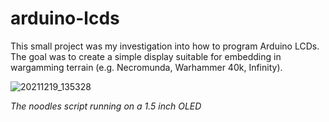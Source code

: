 # arduino-lcds

This small project was my investigation into how to program Arduino LCDs.  The goal was to create a simple display suitable for embedding in wargamming terrain (e.g. Necromunda, Warhammer 40k, Infinity).

![20211219_135328](https://user-images.githubusercontent.com/31306100/190344020-50794f9e-172f-4205-818e-b45b968709de.jpg)

_The noodles script running on a 1.5 inch OLED_
